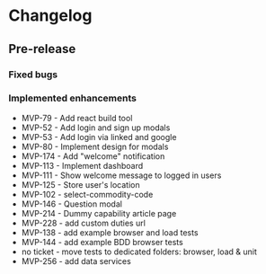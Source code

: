 # Changelog

## Pre-release

### Fixed bugs

### Implemented enhancements
- MVP-79 - Add react build tool
- MVP-52 - Add login and sign up modals
- MVP-53 - Add login via linked and google
- MVP-80 - Implement design for modals
- MVP-174 - Add "welcome" notification
- MVP-113 - Implement dashboard
- MVP-111 - Show welcome message to logged in users
- MVP-125 - Store user's location
- MVP-102 - select-commodity-code 
- MVP-146 - Question modal
- MVP-214 - Dummy capability article page
- MVP-228 - add custom duties url
- MVP-138 - add example browser and load tests
- MVP-144 - add example BDD browser tests
- no ticket - move tests to dedicated folders: browser, load & unit
- MVP-256 - add data services

